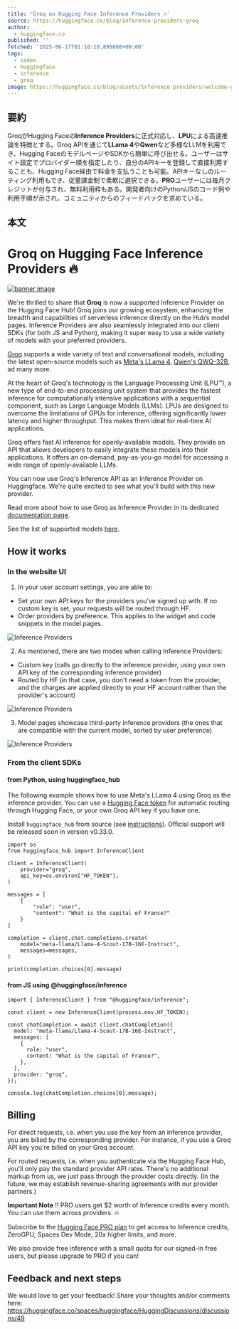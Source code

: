 ```yaml
---
title: 'Groq on Hugging Face Inference Providers 🔥'
source: https://huggingface.co/blog/inference-providers-groq
author:
  - huggingface.co
published: ''
fetched: '2025-06-17T01:10:18.895608+00:00'
tags:
  - codex
  - huggingface
  - inference
  - groq
image: https://huggingface.co/blog/assets/inference-providers/welcome-groq.jpg
---
```


## 要約

GroqがHugging Faceの**Inference Providers**に正式対応し、**LPU**による高速推論を特徴とする。Groq APIを通じて**LLama 4**や**Qwen**など多様なLLMを利用でき、Hugging FaceのモデルページやSDKから簡単に呼び出せる。ユーザーはサイト設定でプロバイダー順を指定したり、自分のAPIキーを登録して直接利用することも、Hugging Face経由で料金を支払うことも可能。APIキーなしのルーティング利用もでき、従量課金制で柔軟に選択できる。**PRO**ユーザーには毎月クレジットが付与され、無料利用枠もある。開発者向けのPython/JSのコード例や利用手順が示され、コミュニティからのフィードバックを求めている。

## 本文

Groq on Hugging Face Inference Providers 🔥
==========================================

[![banner image](https://huggingface.co/blog/assets/inference-providers/welcome-groq.jpg)](https://huggingface.co/blog/assets/inference-providers/welcome-groq.jpg)

We're thrilled to share that **Groq** is now a supported Inference Provider on the Hugging Face Hub!
Groq joins our growing ecosystem, enhancing the breadth and capabilities of serverless inference directly on the Hub’s model pages. Inference Providers are also seamlessly integrated into our client SDKs (for both JS and Python), making it super easy to use a wide variety of models with your preferred providers.

[Groq](https://groq.com) supports a wide variety of text and conversational models, including the latest open-source models such as [Meta's LLama 4](https://huggingface.co/meta-llama/Llama-4-Maverick-17B-128E-Instruct?inference_provider=groq), [Qwen's QWQ-32B](https://huggingface.co/Qwen/QwQ-32B?inference_provider=groq), ad many more.

At the heart of Groq's technology is the Language Processing Unit (LPU™), a new type of end-to-end processing unit system that provides the fastest inference for computationally intensive applications with a sequential component, such as Large Language Models (LLMs). LPUs are designed to overcome the limitations of GPUs for inference, offering significantly lower latency and higher throughput. This makes them ideal for real-time AI applications.

Groq offers fast AI inference for openly-available models. They provide an API that allows developers to easily integrate these models into their applications. It offers an on-demand, pay-as-you-go model for accessing a wide range of openly-available LLMs.

You can now use Groq's Inference API as an Inference Provider on Huggingface. We're quite excited to see what you'll build with this new provider.

Read more about how to use Groq as Inference Provider in its dedicated [documentation page](https://huggingface.co/docs/inference-providers/providers/groq).

See the list of supported models [here](https://huggingface.co/models?inference_provider=groq&sort=trending).

How it works
------------

### In the website UI

1. In your user account settings, you are able to:

* Set your own API keys for the providers you’ve signed up with. If no custom key is set, your requests will be routed through HF.
* Order providers by preference. This applies to the widget and code snippets in the model pages.

![Inference Providers](https://huggingface.co/datasets/huggingface/documentation-images/resolve/main/inference-providers/user-settings-updated.png)

2. As mentioned, there are two modes when calling Inference Providers:

* Custom key (calls go directly to the inference provider, using your own API key of the corresponding inference provider)
* Routed by HF (in that case, you don't need a token from the provider, and the charges are applied directly to your HF account rather than the provider's account)

![Inference Providers](https://huggingface.co/datasets/huggingface/documentation-images/resolve/main/inference-providers/explainer.png)

3. Model pages showcase third-party inference providers (the ones that are compatible with the current model, sorted by user preference)

![Inference Providers](https://huggingface.co/datasets/huggingface/documentation-images/resolve/main/inference-providers/model-widget-updated.png)

### From the client SDKs

#### from Python, using huggingface\_hub

The following example shows how to use Meta's LLama 4 using Groq as the inference provider. You can use a [Hugging Face token](https://huggingface.co/settings/tokens) for automatic routing through Hugging Face, or your own Groq API key if you have one.

Install `huggingface_hub` from source (see [instructions](https://huggingface.co/docs/huggingface_hub/installation#install-from-source)). Official support will be released soon in version v0.33.0.

```
import os
from huggingface_hub import InferenceClient

client = InferenceClient(
    provider="groq",
    api_key=os.environ["HF_TOKEN"],
)

messages = [
    {
        "role": "user",
        "content": "What is the capital of France?"
    }
]

completion = client.chat.completions.create(
    model="meta-llama/Llama-4-Scout-17B-16E-Instruct",
    messages=messages,
)

print(completion.choices[0].message)

```

#### from JS using @huggingface/inference

```
import { InferenceClient } from "@huggingface/inference";

const client = new InferenceClient(process.env.HF_TOKEN);

const chatCompletion = await client.chatCompletion({
  model: "meta-llama/Llama-4-Scout-17B-16E-Instruct",
  messages: [
    {
      role: "user",
      content: "What is the capital of France?",
    },
  ],
  provider: "groq",
});

console.log(chatCompletion.choices[0].message);

```

Billing
-------

For direct requests, i.e. when you use the key from an inference provider, you are billed by the corresponding provider. For instance, if you use a Groq API key you're billed on your Groq account.

For routed requests, i.e. when you authenticate via the Hugging Face Hub, you'll only pay the standard provider API rates. There's no additional markup from us, we just pass through the provider costs directly. (In the future, we may establish revenue-sharing agreements with our provider partners.)

**Important Note** ‼️ PRO users get $2 worth of Inference credits every month. You can use them across providers. 🔥

Subscribe to the [Hugging Face PRO plan](https://hf.co/subscribe/pro) to get access to Inference credits, ZeroGPU, Spaces Dev Mode, 20x higher limits, and more.

We also provide free inference with a small quota for our signed-in free users, but please upgrade to PRO if you can!

Feedback and next steps
-----------------------

We would love to get your feedback! Share your thoughts and/or comments here: <https://huggingface.co/spaces/huggingface/HuggingDiscussions/discussions/49>
